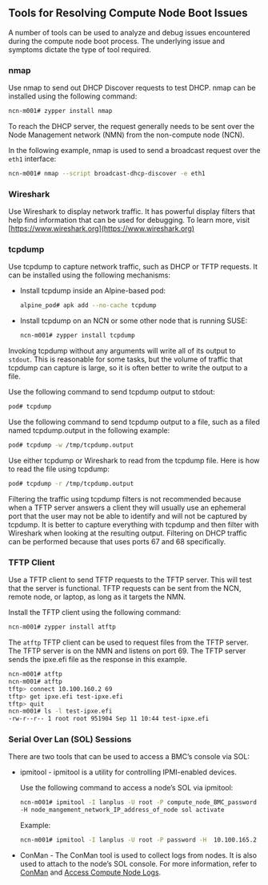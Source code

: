 
## Tools for Resolving Compute Node Boot Issues

A number of tools can be used to analyze and debug issues encountered during the compute node boot process. The underlying issue and symptoms dictate the type of tool required.

### nmap

Use nmap to send out DHCP Discover requests to test DHCP. nmap can be installed using the following command:

```bash
ncn-m001# zypper install nmap
```

To reach the DHCP server, the request generally needs to be sent over the Node Management network \(NMN\) from the non-compute node \(NCN\).

In the following example, nmap is used to send a broadcast request over the `eth1` interface:

```bash
ncn-m001# nmap --script broadcast-dhcp-discover -e eth1
```

### Wireshark

Use Wireshark to display network traffic. It has powerful display filters that help find information that can be used for debugging. To learn more, visit [https://www.wireshark.org](https://www.wireshark.org)

### tcpdump

Use tcpdump to capture network traffic, such as DHCP or TFTP requests. It can be installed using the following mechanisms:

-   Install tcpdump inside an Alpine-based pod:

    ```bash
    alpine_pod# apk add --no-cache tcpdump
    ```

-   Install tcpdump on an NCN or some other node that is running SUSE:

    ```bash
    ncn-m001# zypper install tcpdump
    ```


Invoking tcpdump without any arguments will write all of its output to `stdout`. This is reasonable for some tasks, but the volume of traffic that tcpdump can capture is large, so it is often better to write the output to a file.

Use the following command to send tcpdump output to stdout:

```bash
pod# tcpdump
```

Use the following command to send tcpdump output to a file, such as a filed named tcpdump.output in the following example:

```bash
pod# tcpdump -w /tmp/tcpdump.output
```

Use either tcpdump or Wireshark to read from the tcpdump file. Here is how to read the file using tcpdump:

```bash
pod# tcpdump -r /tmp/tcpdump.output
```

Filtering the traffic using tcpdump filters is not recommended because when a TFTP server answers a client they will usually use an ephemeral port that the user may not be able to identify and will not be captured by tcpdump. It is better to capture everything with tcpdump and then filter with Wireshark when looking at the resulting output. Filtering on DHCP traffic can be performed because that uses ports 67 and 68 specifically.

### TFTP Client

Use a TFTP client to send TFTP requests to the TFTP server. This will test that the server is functional. TFTP requests can be sent from the NCN, remote node, or laptop, as long as it targets the NMN.

Install the TFTP client using the following command:

```bash
ncn-m001# zypper install atftp
```

The `atftp` TFTP client can be used to request files from the TFTP server. The TFTP server is on the NMN and listens on port 69. The TFTP server sends the ipxe.efi file as the response in this example.

```bash
ncn-m001# atftp
ncn-m001# atftp
tftp> connect 10.100.160.2 69
tftp> get ipxe.efi test-ipxe.efi
tftp> quit
ncn-m001# ls -l test-ipxe.efi
-rw-r--r-- 1 root root 951904 Sep 11 10:44 test-ipxe.efi
```

### Serial Over Lan \(SOL\) Sessions

There are two tools that can be used to access a BMC’s console via SOL:

-   ipmitool - ipmitool is a utility for controlling IPMI-enabled devices.

    Use the following command to access a node’s SOL via ipmitool:

    ```bash
    ncn-m001# ipmitool -I lanplus -U root -P compute_node_BMC_password \
    -H node_mangement_network_IP_address_of_node sol activate
    ```

    Example:

    ```bash
    ncn-m001# ipmitool -I lanplus -U root -P password -H  10.100.165.2 sol activate
    ```

-   ConMan - The ConMan tool is used to collect logs from nodes. It is also used to attach to the node’s SOL console. For more information, refer to [ConMan](../conman/ConMan.md) and [Access Compute Node Logs](../conman/Access_Compute_Node_Logs.md).


